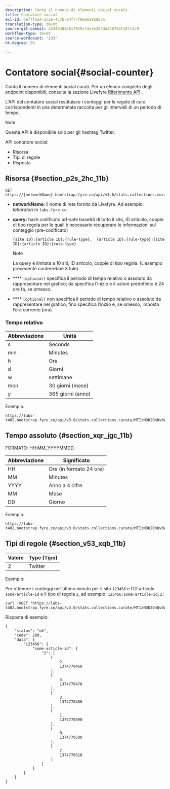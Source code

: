 ```yaml
---
description: Conta il numero di elementi social curati.
title: Contatore social
exl-id: def7fba4-1c2e-4c7b-84f7-f9ede592d675
translation-type: tm+mt
source-git-commit: a2449482e617939cfda7e367da34875bf187c4c9
workflow-type: tm+mt
source-wordcount: '233'
ht-degree: 5%

---
```


# Contatore social{#social-counter}

Conta il numero di elementi social curati. Per un elenco completo degli endpoint disponibili, consulta la sezione Livefyre [Riferimento API](https://api.livefyre.com/docs) .

L&#39;API del contatore social restituisce i conteggi per le regole di cura corrispondenti in una determinata raccolta per gli intervalli di un periodo di tempo.

>[!NOTE]
>
>Questa API è disponibile solo per gli hashtag Twitter.

API contatore social:

* Risorsa
* Tipi di regole
* Risposta

## Risorsa {#section_p2s_2hc_11b}

```
GET https://{networkName}.bootstrap.fyre.co/api/v3.0/stats.collections.curate/{query}.json
```

* **networkName:** il nome di rete fornito da Livefyre. Ad esempio: *laboratori* in `labs.fyre.co`.
* **query:** hash codificato url-safe base64 di tutto il sito, ID articolo, coppie di tipo regola per le quali è necessario recuperare le informazioni sul conteggio (pre-codificato)

   ```
   {site ID}:{article ID};{rule-type},  {article ID};{rule-type}|{site ID}:{article ID};{rule-type}
   ```

   >[!NOTE]
   >La query è limitata a 10 siti, ID articolo, coppie di tipo regola. (L&#39;esempio precedente conterrebbe 3 tule).

* **** `(optional)` specifica il periodo di tempo relativo o assoluto da rappresentare nel grafico; da specifica l’inizio e il valore predefinito è 24 ore fa, se omesso.
* **** `(optional)` non specifica il periodo di tempo relativo o assoluto da rappresentare nel grafico; fino specifica l’inizio e, se omesso, imposta l’ora corrente (ora).

### Tempo relativo

| Abbreviazione | Unità |
|---|---|
| s | Seconds |
| min | Minutes |
| h | Ore |
| d | Giorni |
| w | settimane |
| mon | 30 giorni (mese) |
| y | 365 giorni (anno) |

Esempio:

```
https://labs-t402.bootstrap.fyre.co/api/v3.0/stats.collections.curate/MTIzNDU2OnNvbWUtYXJ0aWNsZS1pZDsy.json&from=-7d&until=-6d
```

## Tempo assoluto {#section_xqr_jgc_11b}

FORMATO: HH:MM_YYYYMMDD

| Abbreviazione | Significato |
|---|---|
| HH | Ore (in formato 24 ore) |
| MM | Minutes |
| YYYY | Anno a 4 cifre |
| MM | Mese |
| DD | Giorno |

Esempio:

```
https://labs-t402.bootstrap.fyre.co/api/v3.0/stats.collections.curate/MTIzNDU2OnNvbWUtYXJ0aWNsZS1pZDsy.json&from=04:00_20130709 
```

## Tipi di regole {#section_v53_xqb_11b}

| Valore | Type (Tipo) |
|---|---|
| 2 | Twitter |

Esempio:

Per ottenere i conteggi nell’ultimo minuto per il sito `123456` e l’ID articolo `some-article-id` e il tipo di regola `2`, ad esempio: `123456:some-article-id;2:`

```
curl -XGET "https://labs-t402.bootstrap.fyre.co/api/v3.0/stats.collections.curate/MTIzNDU2OnNvbWUtYXJ0aWNsZS1pZDsy.json&from=-1min" 
```

Risposta di esempio:

```
{ 
    "status": "ok", 
    "code": 200, 
    "data": { 
        "123456": { 
            "some-article-id": { 
                "2": [ 
                    [ 
                        2, 
                        1374770460 
                    ], 
                    [ 
                        4, 
                        1374770470 
                    ], 
                    [ 
                        3, 
                        1374770480 
                    ], 
                    [ 
                        1, 
                        1374770490 
                    ], 
                    [ 
                        0, 
                        1374770500 
                    ], 
                    [ 
                        7, 
                        1374770510 
                    ] 
                ] 
            } 
        } 
    } 
}
```
